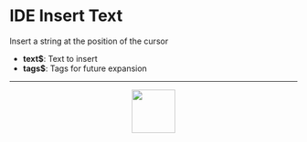 # IDE Insert Text
Insert a string at the position of the cursor
- **text&dollar;**: Text to insert
- **tags&dollar;**: Tags for future expansion
---
<p align="center"><img valign="middle" width="76px" src="https://drive.google.com/uc?export=view&id=1c2KO0LJpvMS9X9CAGV6dOfciR7OWhdKA" /></p>